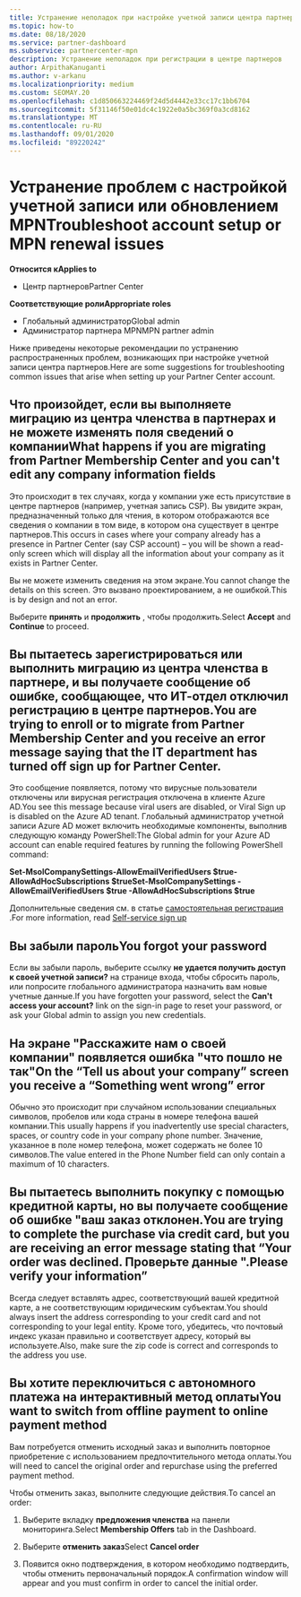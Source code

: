 ```yaml
---
title: Устранение неполадок при настройке учетной записи центра партнеров или проблем с продлением MPN
ms.topic: how-to
ms.date: 08/18/2020
ms.service: partner-dashboard
ms.subservice: partnercenter-mpn
description: Устранение неполадок при регистрации в центре партнеров
author: ArpithaKanuganti
ms.author: v-arkanu
ms.localizationpriority: medium
ms.custom: SEOMAY.20
ms.openlocfilehash: c1d850663224469f24d5d4442e33cc17c1bb6704
ms.sourcegitcommit: 5f31146f50e01dc4c1922e0a5bc369f0a3cd8162
ms.translationtype: MT
ms.contentlocale: ru-RU
ms.lasthandoff: 09/01/2020
ms.locfileid: "89220242"
---
```

# <a name="troubleshoot-account-setup-or-mpn-renewal-issues"></a><span data-ttu-id="eaf24-103">Устранение проблем с настройкой учетной записи или обновлением MPN</span><span class="sxs-lookup"><span data-stu-id="eaf24-103">Troubleshoot account setup or MPN renewal issues</span></span>

<span data-ttu-id="eaf24-104">**Относится к**</span><span class="sxs-lookup"><span data-stu-id="eaf24-104">**Applies to**</span></span>

- <span data-ttu-id="eaf24-105">Центр партнеров</span><span class="sxs-lookup"><span data-stu-id="eaf24-105">Partner Center</span></span>
 
<span data-ttu-id="eaf24-106">**Соответствующие роли**</span><span class="sxs-lookup"><span data-stu-id="eaf24-106">**Appropriate roles**</span></span>

- <span data-ttu-id="eaf24-107">Глобальный администратор</span><span class="sxs-lookup"><span data-stu-id="eaf24-107">Global admin</span></span>
- <span data-ttu-id="eaf24-108">Администратор партнера MPN</span><span class="sxs-lookup"><span data-stu-id="eaf24-108">MPN partner admin</span></span> 
 
<span data-ttu-id="eaf24-109">Ниже приведены некоторые рекомендации по устранению распространенных проблем, возникающих при настройке учетной записи центра партнеров.</span><span class="sxs-lookup"><span data-stu-id="eaf24-109">Here are some suggestions for troubleshooting common issues that arise when setting up your Partner Center account.</span></span>

## <a name="what-happens-if-you-are-migrating-from-partner-membership-center-and-you-cant-edit-any-company-information-fields"></a><span data-ttu-id="eaf24-110">Что произойдет, если вы выполняете миграцию из центра членства в партнерах и не можете изменять поля сведений о компании</span><span class="sxs-lookup"><span data-stu-id="eaf24-110">What happens if you are migrating from Partner Membership Center and you can't edit any company information fields</span></span>

<span data-ttu-id="eaf24-111">Это происходит в тех случаях, когда у компании уже есть присутствие в центре партнеров (например, учетная запись CSP). Вы увидите экран, предназначенный только для чтения, в котором отображаются все сведения о компании в том виде, в котором она существует в центре партнеров.</span><span class="sxs-lookup"><span data-stu-id="eaf24-111">This occurs in cases where your company already has a presence in Partner Center (say CSP account) – you will be shown a read-only screen which will display all the information about your company as it exists in Partner Center.</span></span>

<span data-ttu-id="eaf24-112">Вы не можете изменить сведения на этом экране.</span><span class="sxs-lookup"><span data-stu-id="eaf24-112">You cannot change the details on this screen.</span></span> <span data-ttu-id="eaf24-113">Это вызвано проектированием, а не ошибкой.</span><span class="sxs-lookup"><span data-stu-id="eaf24-113">This is by design and not an error.</span></span>

<span data-ttu-id="eaf24-114">Выберите **принять** и **продолжить** , чтобы продолжить.</span><span class="sxs-lookup"><span data-stu-id="eaf24-114">Select **Accept** and **Continue** to proceed.</span></span>

## <a name="you-are-trying-to-enroll-or-to-migrate-from-partner-membership-center-and-you-receive-an-error-message-saying-that-the-it-department-has-turned-off-sign-up-for-partner-center"></a><span data-ttu-id="eaf24-115">Вы пытаетесь зарегистрироваться или выполнить миграцию из центра членства в партнере, и вы получаете сообщение об ошибке, сообщающее, что ИТ-отдел отключил **регистрацию в центре партнеров**.</span><span class="sxs-lookup"><span data-stu-id="eaf24-115">You are trying to enroll or to migrate from Partner Membership Center and you receive an error message saying that the IT department has turned off **sign up for Partner Center**.</span></span>

<span data-ttu-id="eaf24-116">Это сообщение появляется, потому что вирусные пользователи отключены или вирусная регистрация отключена в клиенте Azure AD.</span><span class="sxs-lookup"><span data-stu-id="eaf24-116">You see this message because viral users are disabled, or Viral Sign up is disabled on the Azure AD tenant.</span></span> <span data-ttu-id="eaf24-117">Глобальный администратор учетной записи Azure AD может включить необходимые компоненты, выполнив следующую команду PowerShell:</span><span class="sxs-lookup"><span data-stu-id="eaf24-117">The Global admin for your Azure AD account can enable required features by running the following PowerShell command:</span></span>

<span data-ttu-id="eaf24-118">**Set-MsolCompanySettings-AllowEmailVerifiedUsers $true-AllowAdHocSubscriptions $true**</span><span class="sxs-lookup"><span data-stu-id="eaf24-118">**Set-MsolCompanySettings -AllowEmailVerifiedUsers $true -AllowAdHocSubscriptions $true**</span></span>

<span data-ttu-id="eaf24-119">Дополнительные сведения см. в статье [самостоятельная регистрация](https://docs.microsoft.com/azure/active-directory/users-groups-roles/directory-self-service-signup) .</span><span class="sxs-lookup"><span data-stu-id="eaf24-119">For more information, read [Self-service sign up](https://docs.microsoft.com/azure/active-directory/users-groups-roles/directory-self-service-signup)</span></span>

## <a name="you-forgot-your-password"></a><span data-ttu-id="eaf24-120">Вы забыли пароль</span><span class="sxs-lookup"><span data-stu-id="eaf24-120">You forgot your password</span></span>

<span data-ttu-id="eaf24-121">Если вы забыли пароль, выберите ссылку **не удается получить доступ к своей учетной записи?** на странице входа, чтобы сбросить пароль, или попросите глобального администратора назначить вам новые учетные данные.</span><span class="sxs-lookup"><span data-stu-id="eaf24-121">If you have forgotten your password, select the **Can't access your account?** link on the sign-in page to reset your password, or ask your Global admin to assign you new credentials.</span></span>

## <a name="on-the-tell-us-about-your-company-screen-you-receive-a-something-went-wrong-error"></a><span data-ttu-id="eaf24-122">На экране "Расскажите нам о своей компании" появляется ошибка "что пошло не так"</span><span class="sxs-lookup"><span data-stu-id="eaf24-122">On the “Tell us about your company” screen you receive a “Something went wrong” error</span></span>

<span data-ttu-id="eaf24-123">Обычно это происходит при случайном использовании специальных символов, пробелов или кода страны в номере телефона вашей компании.</span><span class="sxs-lookup"><span data-stu-id="eaf24-123">This usually happens if you inadvertently use special characters, spaces, or country code in your company phone number.</span></span> <span data-ttu-id="eaf24-124">Значение, указанное в поле номер телефона, может содержать не более 10 символов.</span><span class="sxs-lookup"><span data-stu-id="eaf24-124">The value entered in the Phone Number field can only contain a maximum of 10 characters.</span></span>

## <a name="you-are-trying-to-complete-the-purchase-via-credit-card-but-you-are-receiving-an-error-message-stating-that-your-order-was-declined-please-verify-your-information"></a><span data-ttu-id="eaf24-125">Вы пытаетесь выполнить покупку с помощью кредитной карты, но вы получаете сообщение об ошибке "ваш заказ отклонен.</span><span class="sxs-lookup"><span data-stu-id="eaf24-125">You are trying to complete the purchase via credit card, but you are receiving an error message stating that “Your order was declined.</span></span> <span data-ttu-id="eaf24-126">Проверьте данные ".</span><span class="sxs-lookup"><span data-stu-id="eaf24-126">Please verify your information”</span></span>

<span data-ttu-id="eaf24-127">Всегда следует вставлять адрес, соответствующий вашей кредитной карте, а не соответствующим юридическим субъектам.</span><span class="sxs-lookup"><span data-stu-id="eaf24-127">You should always insert the address corresponding to your credit card and not corresponding to your legal entity.</span></span> <span data-ttu-id="eaf24-128">Кроме того, убедитесь, что почтовый индекс указан правильно и соответствует адресу, который вы используете.</span><span class="sxs-lookup"><span data-stu-id="eaf24-128">Also, make sure the zip code is correct and corresponds to the address you use.</span></span>

## <a name="you-want-to-switch-from-offline-payment-to-online-payment-method"></a><span data-ttu-id="eaf24-129">Вы хотите переключиться с автономного платежа на интерактивный метод оплаты</span><span class="sxs-lookup"><span data-stu-id="eaf24-129">You want to switch from offline payment to online payment method</span></span> 

<span data-ttu-id="eaf24-130">Вам потребуется отменить исходный заказ и выполнить повторное приобретение с использованием предпочтительного метода оплаты.</span><span class="sxs-lookup"><span data-stu-id="eaf24-130">You will need to cancel the original order and repurchase using the preferred payment method.</span></span>

<span data-ttu-id="eaf24-131">Чтобы отменить заказ, выполните следующие действия.</span><span class="sxs-lookup"><span data-stu-id="eaf24-131">To cancel an order:</span></span>

1. <span data-ttu-id="eaf24-132">Выберите вкладку **предложения членства** на панели мониторинга.</span><span class="sxs-lookup"><span data-stu-id="eaf24-132">Select **Membership Offers** tab in the Dashboard.</span></span>

2. <span data-ttu-id="eaf24-133">Выберите **отменить заказ**</span><span class="sxs-lookup"><span data-stu-id="eaf24-133">Select **Cancel order**</span></span>

3. <span data-ttu-id="eaf24-134">Появится окно подтверждения, в котором необходимо подтвердить, чтобы отменить первоначальный порядок.</span><span class="sxs-lookup"><span data-stu-id="eaf24-134">A confirmation window will appear and you must confirm in order to cancel the initial order.</span></span>
